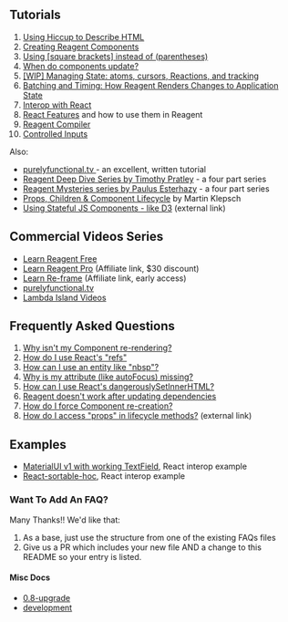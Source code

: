 ## Tutorials

1. [Using Hiccup to Describe HTML](UsingHiccupToDescribeHTML.md)
2. [Creating Reagent Components](CreatingReagentComponents.md)
3. [Using [square brackets] instead of (parentheses)](UsingSquareBracketsInsteadOfParens.md)
4. [When do components update?](WhenDoComponentsUpdate.md)
5. [[WIP] Managing State: atoms, cursors, Reactions, and tracking](ManagingState.md)
6. [Batching and Timing: How Reagent Renders Changes to Application State](BatchingAndTiming.md)
7. [Interop with React](InteropWithReact.md)
8. [React Features](ReactFeatures.md) and how to use them in Reagent
8. [Reagent Compiler](ReagentCompiler.md)
8. [Controlled Inputs](ControlledInputs.md)

Also:
  * [purelyfunctional.tv ](https://purelyfunctional.tv/guide/reagent/) - an excellent, written tutorial
  * [Reagent Deep Dive Series by Timothy Pratley](http://timothypratley.blogspot.com.au/p/p.html) - a four part series
  * [Reagent Mysteries series by Paulus Esterhazy](https://presumably.de/) - a four part series
  * [Props, Children & Component Lifecycle](https://www.martinklepsch.org/posts/props-children-and-component-lifecycle-in-reagent.html) by Martin Klepsch
  * [Using Stateful JS Components - like D3](https://github.com/Day8/re-frame/blob/master/docs/Using-Stateful-JS-Components.md)  (external link)

## Commercial Videos Series

  * [Learn Reagent Free](https://www.jacekschae.com/learn-reagent-free/tycit?coupon=REAGENT)
  * [Learn Reagent Pro](https://www.jacekschae.com/learn-reagent-pro/tycit?coupon=REAGENT) (Affiliate link, $30 discount)
  * [Learn Re-frame](https://www.jacekschae.com/learn-re-frame-pro?coupon=REAGENT) (Affiliate link, early access)
  * [purelyfunctional.tv ](https://purelyfunctional.tv/guide/reagent/)
  * [Lambda Island Videos](https://lambdaisland.com/collections/react-reagent-re-frame)

## Frequently Asked Questions

1. [Why isn't my Component re-rendering?](FAQ/ComponentNotRerendering.md)
1. [How do I use React's "refs"](FAQ/UsingRefs.md)
2. [How can I use an entity like "nbsp"?](FAQ/UsingAnEntity.md)
3. [Why is my attribute (like autoFocus) missing?](FAQ/MyAttributesAreMissing.md)
4. [How can I use React's dangerouslySetInnerHTML?](FAQ/dangerouslySetInnerHTML.md)
5. [Reagent doesn't work after updating dependencies](FAQ/CljsjsReactProblems.md)
5. [How do I force Component re-creation?](FAQ/ForcingComponentRecreation.md)
6. [How do I access "props" in lifecycle methods?](http://nils-blum-oeste.net/clojurescripts-reagent-using-props-in-lifecycle-hooks/) (external link)

## Examples

- [MaterialUI v1 with working TextField](examples/material-ui.md), React interop example
- [React-sortable-hoc](../examples/react-sortable-hoc/src/example/core.cljs), React interop example


### Want To Add An FAQ?

Many Thanks!! We'd like that:
1. As a base, just use the structure from one of the existing FAQs files
2. Give us a PR which includes your new file AND a change to this README so your entry is listed.

#### Misc Docs

 - [0.8-upgrade](0.8-upgrade.md)
 - [development](development.md)
